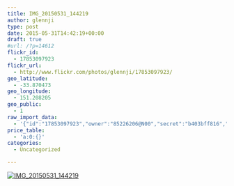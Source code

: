 ```yaml
---
title: IMG_20150531_144219
author: glennji
type: post
date: 2015-05-31T14:42:19+00:00
draft: true
#url: /?p=14612
flickr_id:
  - 17853097923
flickr_url:
  - http://www.flickr.com/photos/glennji/17853097923/
geo_latitude:
  - -33.870473
geo_longitude:
  - 151.208205
geo_public:
  - 1
raw_import_data:
  - '{"id":"17853097923","owner":"85226206@N00","secret":"b403bff816","server":"433","farm":1,"title":"IMG_20150531_144219","ispublic":0,"isfriend":0,"isfamily":0,"description":{"_content":""},"dateupload":"1433469231","lastupdate":"1433469237","datetaken":"2015-05-31 14:42:19","datetakengranularity":"0","datetakenunknown":"0","ownername":"glennji","tags":"","machine_tags":"","originalsecret":"18f9e442e6","originalformat":"jpg","latitude":"-33.870473","longitude":"151.208205","accuracy":"16","context":0,"place_id":"xln72MdWULghgrhJ","woeid":"7225613","geo_is_family":0,"geo_is_friend":0,"geo_is_contact":0,"geo_is_public":0,"media":"photo","media_status":"ready","url_o":"https://farm1.staticflickr.com/433/17853097923_18f9e442e6_o.jpg","height_o":"4160","width_o":"3120"}'
price_table:
  - 'a:0:{}'
categories:
  - Uncategorized

---
```

<p class="flickr-image">
  <a href="http://www.flickr.com/photos/glennji/17853097923/" class="flickr-link"><img src="http://i0.wp.com/glennji.com/wp-content/uploads/2015/06/17853097923_18f9e442e6_o.jpg?fit=1024%2C1024" width="" height="" alt="IMG_20150531_144219" class="keyring-img" /></a>
</p>
